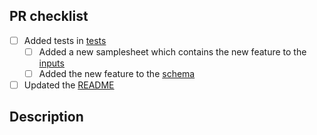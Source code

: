 ## PR checklist

- [ ] Added tests in [tests](../tests/main.nf.test)
    - [ ] Added a new samplesheet which contains the new feature to the [inputs](../tests/inputs/)
    - [ ] Added the new feature to the [schema](../assets/samplesheet_schema.json)
- [ ] Updated the [README](../README.md)

## Description